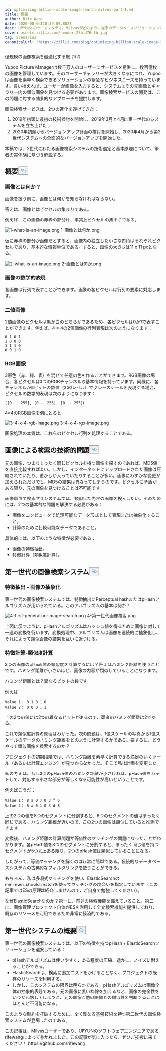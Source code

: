 ```yaml
---
id: optimizing-billion-scale-image-search-milvus-part-1.md
title: 概要
author: Rife Wang
date: 2020-08-04T20:39:09.882Z
desc: UPYUNとのケーススタディ。Milvusがどのように従来のデータベースソリューションと一線を画し、画像類似検索システムの構築を支援したかをご紹介します。
cover: assets.zilliz.com/header_23bbd76c8b.jpg
tag: Scenarios
canonicalUrl: 'https://zilliz.com/blog/optimizing-billion-scale-image-search-milvus-part-1'
---
```

<custom-h1>億規模の画像検索を最適化する旅 (1/2)</custom-h1><p>Yupoo Picture Managerは数千万人のユーザーにサービスを提供し、数百億枚の画像を管理しています。そのユーザーギャラリーが大きくなるにつれ、Yupooは画像を素早く検索できるソリューションの緊急なビジネスニーズを持っています。言い換えれば、ユーザーが画像を入力すると、システムはその元画像とギャラリー内の類似画像を見つける必要があります。画像検索サービスの開発は、この問題に対する効果的なアプローチを提供します。</p>
<p>画像検索サービスは、2つの進化を遂げてきた：</p>
<ol>
<li>2019年初頭に最初の技術検討を開始し、2019年3月と4月に第一世代のシステムを立ち上げた；</li>
<li>2020年初頭からバージョンアップ計画の検討を開始し、2020年4月から第2世代システムへの全面的なバージョンアップを開始した。</li>
</ol>
<p>本稿では、2世代にわたる画像検索システムの技術選定と基本原理について、筆者の実体験に基づき解説する。</p>
<h2 id="Overview" class="common-anchor-header">概要<button data-href="#Overview" class="anchor-icon" translate="no">
      <svg translate="no"
        aria-hidden="true"
        focusable="false"
        height="20"
        version="1.1"
        viewBox="0 0 16 16"
        width="16"
      >
        <path
          fill="#0092E4"
          fill-rule="evenodd"
          d="M4 9h1v1H4c-1.5 0-3-1.69-3-3.5S2.55 3 4 3h4c1.45 0 3 1.69 3 3.5 0 1.41-.91 2.72-2 3.25V8.59c.58-.45 1-1.27 1-2.09C10 5.22 8.98 4 8 4H4c-.98 0-2 1.22-2 2.5S3 9 4 9zm9-3h-1v1h1c1 0 2 1.22 2 2.5S13.98 12 13 12H9c-.98 0-2-1.22-2-2.5 0-.83.42-1.64 1-2.09V6.25c-1.09.53-2 1.84-2 3.25C6 11.31 7.55 13 9 13h4c1.45 0 3-1.69 3-3.5S14.5 6 13 6z"
        ></path>
      </svg>
    </button></h2><h3 id="What-is-an-image" class="common-anchor-header">画像とは何か？</h3><p>画像を扱う前に、画像とは何かを知らなければならない。</p>
<p>答えは、画像とはピクセルの集まりである。</p>
<p>例えば、この画像の赤枠の部分は、事実上ピクセルの集まりである。</p>
<p>
  
   <span class="img-wrapper"> <img translate="no" src="https://assets.zilliz.com/1_what_is_an_image_021e0280cc.png" alt="1-what-is-an-image.png" class="doc-image" id="1-what-is-an-image.png" />
   </span> <span class="img-wrapper"> <span>1-画像とは何か.png</span> </span></p>
<p>仮に赤枠の部分が画像だとすると、画像内の独立した小さな四角はそれぞれピクセルであり、基本的な情報単位である。すると、画像の大きさは11 x 11 pxとなる。</p>
<p>
  
   <span class="img-wrapper"> <img translate="no" src="https://assets.zilliz.com/2_what_is_an_image_602a91b4a0.png" alt="2-what-is-an-image.png" class="doc-image" id="2-what-is-an-image.png" />
   </span> <span class="img-wrapper"> <span>2-画像とは何か.png</span> </span></p>
<h3 id="Mathematical-representation-of-images" class="common-anchor-header">画像の数学的表現</h3><p>各画像は行列で表すことができます。画像の各ピクセルは行列の要素に対応します。</p>
<h3 id="Binary-images" class="common-anchor-header">二値画像</h3><p>2値画像のピクセルは黒か白のどちらかであるため、各ピクセルは0か1で表すことができます。例えば、4 * 4の2値画像の行列表現は次のようになります：</p>
<pre><code translate="no">0 1 0 1
1 0 0 0
1 1 1 0
0 0 1 0
</code></pre>
<h3 id="RGB-images" class="common-anchor-header">RGB画像</h3><p>3原色（赤、緑、青）を混ぜて任意の色を作ることができます。RGB画像の場合、各ピクセルは3つのRGBチャンネルの基本情報を持っています。同様に、各チャンネルが8ビットの数値（256レベル）でグレースケールを表現する場合、ピクセルの数学的表現は次のようになります：</p>
<pre><code translate="no">([0 .. 255], [0 .. 255], [0 .. 255])
</code></pre>
<p>4×4のRGB画像を例にとると</p>
<p>
  
   <span class="img-wrapper"> <img translate="no" src="https://assets.zilliz.com/3_4_x_4_rgb_image_136cec77ce.png" alt="3-4-x-4-rgb-image.png" class="doc-image" id="3-4-x-4-rgb-image.png" />
   </span> <span class="img-wrapper"> <span>3-4-x-4-rgb-image.png</span> </span></p>
<p>画像処理の本質は、これらのピクセル行列を処理することである。</p>
<h2 id="The-technical-problem-of-search-by-image" class="common-anchor-header">画像による検索の技術的問題<button data-href="#The-technical-problem-of-search-by-image" class="anchor-icon" translate="no">
      <svg translate="no"
        aria-hidden="true"
        focusable="false"
        height="20"
        version="1.1"
        viewBox="0 0 16 16"
        width="16"
      >
        <path
          fill="#0092E4"
          fill-rule="evenodd"
          d="M4 9h1v1H4c-1.5 0-3-1.69-3-3.5S2.55 3 4 3h4c1.45 0 3 1.69 3 3.5 0 1.41-.91 2.72-2 3.25V8.59c.58-.45 1-1.27 1-2.09C10 5.22 8.98 4 8 4H4c-.98 0-2 1.22-2 2.5S3 9 4 9zm9-3h-1v1h1c1 0 2 1.22 2 2.5S13.98 12 13 12H9c-.98 0-2-1.22-2-2.5 0-.83.42-1.64 1-2.09V6.25c-1.09.53-2 1.84-2 3.25C6 11.31 7.55 13 9 13h4c1.45 0 3-1.69 3-3.5S14.5 6 13 6z"
        ></path>
      </svg>
    </button></h2><p>元の画像、つまりまったく同じピクセルを持つ画像を探すのであれば、MD5値を直接比較すればよい。しかし、インターネットにアップロードされた画像は圧縮されていたり、透かしが入っていたりすることが多い。画像にわずかな変更が加えられただけでも、MD5の結果は異なってしまうのです。ピクセルに矛盾がある限り、元の画像を見つけることは不可能です。</p>
<p>画像単位で検索するシステムでは、類似した内容の画像を検索したい。そのためには、2つの基本的な問題を解決する必要がある：</p>
<ul>
<li>画像をコンピュータで処理可能なデータ形式として表現または抽象化すること。</li>
<li>計算のために比較可能なデータであること。</li>
</ul>
<p>具体的には、以下のような特徴が必要である：</p>
<ul>
<li>画像の特徴抽出。</li>
<li>特徴計算（類似度計算）。</li>
</ul>
<h2 id="The-first-generation-search-by-image-system" class="common-anchor-header">第一世代の画像検索システム<button data-href="#The-first-generation-search-by-image-system" class="anchor-icon" translate="no">
      <svg translate="no"
        aria-hidden="true"
        focusable="false"
        height="20"
        version="1.1"
        viewBox="0 0 16 16"
        width="16"
      >
        <path
          fill="#0092E4"
          fill-rule="evenodd"
          d="M4 9h1v1H4c-1.5 0-3-1.69-3-3.5S2.55 3 4 3h4c1.45 0 3 1.69 3 3.5 0 1.41-.91 2.72-2 3.25V8.59c.58-.45 1-1.27 1-2.09C10 5.22 8.98 4 8 4H4c-.98 0-2 1.22-2 2.5S3 9 4 9zm9-3h-1v1h1c1 0 2 1.22 2 2.5S13.98 12 13 12H9c-.98 0-2-1.22-2-2.5 0-.83.42-1.64 1-2.09V6.25c-1.09.53-2 1.84-2 3.25C6 11.31 7.55 13 9 13h4c1.45 0 3-1.69 3-3.5S14.5 6 13 6z"
        ></path>
      </svg>
    </button></h2><h3 id="Feature-extraction--image-abstraction" class="common-anchor-header">特徴抽出 - 画像の抽象化</h3><p>第一世代の画像検索システムでは、特徴抽出にPerceptual hashまたはpHashアルゴリズムが用いられている。このアルゴリズムの基本は何か？</p>
<p>
  
   <span class="img-wrapper"> <img translate="no" src="https://assets.zilliz.com/4_first_generation_image_search_ffd7088158.png" alt="4-first-generation-image-search.png" class="doc-image" id="4-first-generation-image-search.png" />
   </span> <span class="img-wrapper"> <span>4-第一世代画像検索.png</span> </span></p>
<p>上図に示すように、pHashアルゴリズムはハッシュ値を得るために画像に対して一連の変換を行います。変換処理中、アルゴリズムは画像を連続的に抽象化し、それによって類似画像の結果を互いに近づける。</p>
<h3 id="Feature-calculation--similarity-calculation" class="common-anchor-header">特徴計算-類似度計算</h3><p>2つの画像のpHash値の類似度を計算するには？答えはハミング距離を使うことです。ハミング距離が小さいほど、画像の内容が類似していることになります。</p>
<p>ハミング距離とは？異なるビットの数です。</p>
<p>例えば</p>
<pre><code translate="no">Value 1： 0 1 0 1 0
Value 2： 0 0 0 1 1
</code></pre>
<p>上の2つの値には2つの異なるビットがあるので、両者のハミング距離は2である。</p>
<p>これで類似度計算の原理はわかった。次の問題は、1億スケールの写真から1億スケールのデータのハミング距離をどのように計算するかである。要するに、どうやって類似画像を検索するのか？</p>
<p>プロジェクトの初期段階では、ハミング距離を素早く計算できる満足のいくツール（あるいは計算エンジン）が見つからなかった。そこで私は計画を変更した。</p>
<p>私の考えは、もし2つのpHash値のハミング距離が小さければ、pHash値をカットして、対応する小さな部分が等しくなる可能性が高いということです。</p>
<p>例えばこうだ：</p>
<pre><code translate="no">Value 1： 8 a 0 3 0 3 f 6
Value 2： 8 a 0 3 0 3 d 8
</code></pre>
<p>上の2つの値を8つのセグメントに分割すると、6つのセグメントの値はまったく同じである。ハミング距離が近いので、この2つの画像は類似していると推測できます。</p>
<p>変換後、ハミング距離の計算問題が等価性のマッチングの問題になったことがわかります。各pHash値を8つのセグメントに分割すると、まったく同じ値を持つセグメントが5つ以上ある限り、2つのpHash値は類似していることになる。</p>
<p>したがって、等価マッチングを解くのは非常に簡単である。伝統的なデータベースシステムの古典的なフィルタリングを使うことができる。</p>
<p>もちろん、私は多項式マッチングを使い、ElasticSearchのminimum_should_matchを使ってマッチングの度合いを指定しています（この記事ではESの原理は紹介しませんので、ご自身で勉強してください）。</p>
<p>なぜElasticSearchなのか？第一に、前述の検索機能を備えていること。第二に、画像管理プロジェクト自体がESを利用して全文検索機能を提供しており、既存のリソースを利用できるため非常に経済的である。</p>
<h2 id="Summary-of-the-first-generation-system" class="common-anchor-header">第一世代システムの概要<button data-href="#Summary-of-the-first-generation-system" class="anchor-icon" translate="no">
      <svg translate="no"
        aria-hidden="true"
        focusable="false"
        height="20"
        version="1.1"
        viewBox="0 0 16 16"
        width="16"
      >
        <path
          fill="#0092E4"
          fill-rule="evenodd"
          d="M4 9h1v1H4c-1.5 0-3-1.69-3-3.5S2.55 3 4 3h4c1.45 0 3 1.69 3 3.5 0 1.41-.91 2.72-2 3.25V8.59c.58-.45 1-1.27 1-2.09C10 5.22 8.98 4 8 4H4c-.98 0-2 1.22-2 2.5S3 9 4 9zm9-3h-1v1h1c1 0 2 1.22 2 2.5S13.98 12 13 12H9c-.98 0-2-1.22-2-2.5 0-.83.42-1.64 1-2.09V6.25c-1.09.53-2 1.84-2 3.25C6 11.31 7.55 13 9 13h4c1.45 0 3-1.69 3-3.5S14.5 6 13 6z"
        ></path>
      </svg>
    </button></h2><p>第一世代の画像検索システムでは、以下の特徴を持つpHash + ElasticSearchソリューションを選択している：</p>
<ul>
<li>pHashアルゴリズムは使いやすく、ある程度の圧縮、透かし、ノイズに耐えることができる。</li>
<li>ElasticSearchは、検索に追加コストをかけることなく、プロジェクトの既存のリソースを利用する。</li>
<li>しかし、このシステムの限界は明らかである。pHashアルゴリズムは画像全体の抽象的表現である。元の画像に黒い枠線を加えるなど、画像の完全性をいったん壊してしまうと、元の画像と他の画像との類似性を判断することはほとんど不可能になる。</li>
</ul>
<p>このような制約を打破するために、全く異なる基盤技術を持つ第二世代の画像検索システムが登場したのである。</p>
<p>この記事は、Milvusユーザーであり、UPYUNのソフトウェアエンジニアであるrifewangによって書かれました。この記事が気に入ったら、ぜひご挨拶に来てください！ https://github.com/rifewang</p>
